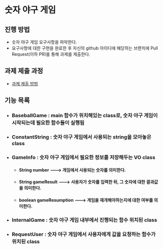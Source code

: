 # 숫자 야구 게임
## 진행 방법
* 숫자 야구 게임 요구사항을 파악한다.
* 요구사항에 대한 구현을 완료한 후 자신의 github 아이디에 해당하는 브랜치에 Pull Request(이하 PR)를 통해 과제를 제출한다.

## 과제 제출 과정
* [과제 제출 방법](https://github.com/next-step/nextstep-docs/tree/master/precourse)

## 기능 목록

* ### BaseballGame : main 함수가 위치해있는 class로, 숫자 야구 게임이 시작되는데 필요한 함수들이 실행됨


* ### ConstantString : 숫자 야구 게임에서 사용되는 string을 모아놓은 class


* ### GameInfo : 숫자 야구 게임에서 필요한 정보를 저장해두는 VO class

    - #### String number ---> 게임에서 사용되는 숫자를 의미한다. 
    - #### String gameResult ---> 사용자가 숫자를 입력한 뒤, 그 숫자에 대한 결과값을 의미한다.
    - #### boolean gameResumption ---> 게임을 재개해야하는지에 대한 여부를 의미한다.


* ### InternalGame : 숫자 야구 게임 내부에서 진행되는 함수 위치된 class


* ### RequestUser : 숫자 야구 게임에서 사용자에게 값을 요청하는 함수가 위치된 class
